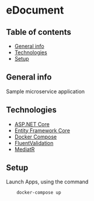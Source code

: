# eDocument

## Table of contents
* [General info](#general-info)
* [Technologies](#technologies)
* [Setup](#setup)

## General info
Sample microservice application

## Technologies
* [ASP.NET Core](https://docs.microsoft.com/en-us/aspnet/core/introduction-to-aspnet-core)
* [Entity Framework Core](https://docs.microsoft.com/en-us/ef/core/)
* [Docker Compose](https://docs.docker.com/compose/)
* [FluentValidation](https://docs.fluentvalidation.net/en/latest/)
* [MediatR](https://github.com/jbogard/MediatR)


## Setup
Launch Apps, using the command
```
    docker-compose up
```
